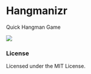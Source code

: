 # Hangmanizr

Quick Hangman Game

<a href="https://mburakerman.github.io/hangmanizr/"><img src="https://media.giphy.com/media/3o7TKRNtcQkHuPUeKQ/source.gif" /></a>

### License

Licensed under the MIT License.
